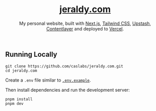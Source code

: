 <div align="center">
    <a href="https://jeraldy.com"><h1 align="center">jeraldy.com</h1></a>

My personal website, built with [Next.js](https://nextjs.org/), [Tailwind CSS](https://tailwindcss.com/), [Upstash](https://upstash.com), [Contentlayer](https://www.contentlayer.dev/) and deployed to [Vercel](https://vercel.com/).

</div>

<br/>

## Running Locally


```sh-session
git clone https://github.com/caslabs/jeraldy.com.git
cd jeraldy.com
```


Create a `.env` file similar to [`.env.example`](https://github.com/caslabs/jeraldy.com/blob/main/.env.example).

Then install dependencies and run the development server:
```sh-session
pnpm install
pnpm dev
```
